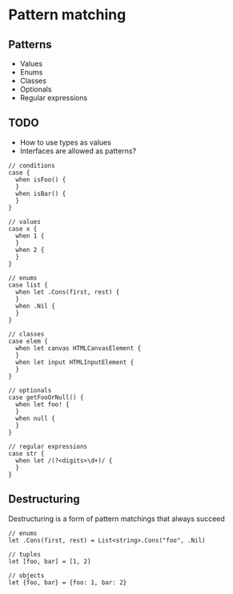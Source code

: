 # Pattern matching

## Patterns

* Values
* Enums
* Classes
* Optionals
* Regular expressions

## TODO

* How to use types as values
* Interfaces are allowed as patterns?

```
// conditions
case {
  when isFoo() {
  }
  when isBar() {
  }
}

// values
case x {
  when 1 {
  }
  when 2 {
  }
}

// enums
case list {
  when let .Cons(first, rest) {
  }
  when .Nil {
  }
}

// classes
case elem {
  when let canvas HTMLCanvasElement {
  }
  when let input HTMLInputElement {
  }
}

// optionals
case getFooOrNull() {
  when let foo! {
  }
  when null {
  }
}

// regular expressions
case str {
  when let /(?<digits>\d+)/ {
  }
}
```

## Destructuring

Destructuring is a form of pattern matchings that always succeed

```
// enums
let .Cons(first, rest) = List<string>.Cons("foo", .Nil)

// tuples
let [foo, bar] = [1, 2]

// objects
let {foo, bar} = {foo: 1, bar: 2}
```
